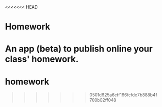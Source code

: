 <<<<<<< HEAD
# Homework
An app (beta) to publish online your class' homework.
=======
# homework
>>>>>>> 0501d625a6cff166fcfde7b888b4f700b02ff048
